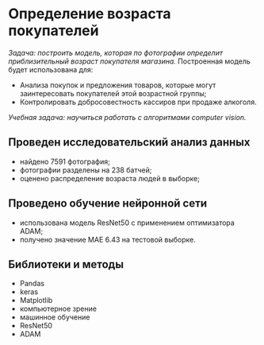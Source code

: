 # Определение возраста покупателей

*Задача: построить модель, которая по фотографии определит приблизительный возраст покупателя магазина.*
Построенная модель будет использована для:
* Анализа покупок и предложения товаров, которые могут заинтересовать покупателей этой возрастной группы;
* Контролировать добросовестность кассиров при продаже алкоголя.

*Учебная задача: научиться работать с алгоритмами computer vision.*

## Проведен исследовательский анализ данных
- найдено 7591 фотография;
- фотографии разделены на 238 батчей;
- оценено распределение возраста людей в выборке;

## Проведено обучение нейронной сети
- использована модель ResNet50 с применением оптимизатора ADAM;
- получено значение MAE 6.43 на тестовой выборке.

## Библиотеки и методы
* Pandas
* keras
* Matplotlib
* компьютерное зрение
* машинное обучение
* ResNet50
* ADAM
